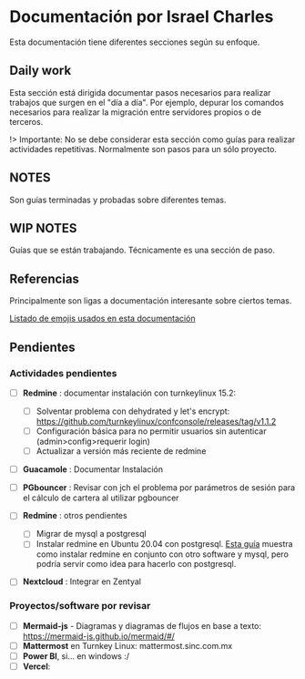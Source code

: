 Documentación por Israel Charles
================================

Esta documentación tiene diferentes secciones según su enfoque.

## Daily work

Esta sección está dirigida documentar pasos necesarios para realizar trabajos que surgen en el "día a día". Por ejemplo, depurar los comandos necesarios para realizar la migración entre servidores propios o de terceros.

!> Importante: No se debe considerar esta sección como guías para realizar actividades repetitivas. Normalmente son pasos para un sólo proyecto.

## NOTES

Son guías terminadas y probadas sobre diferentes temas.

## WIP NOTES

Guías que se están trabajando. Técnicamente es una sección de paso.

## Referencias

Principalmente son ligas a documentación interesante sobre ciertos temas.

[Listado de emojis usados en esta documentación](https://cdn.jsdelivr.net/npm/emoji@0.3.2/demo.html) 

## Pendientes

### Actividades pendientes  

- [ ] **Redmine** : documentar instalación con turnkeylinux 15.2:
	- [ ] Solventar problema con dehydrated y let's encrypt: https://github.com/turnkeylinux/confconsole/releases/tag/v1.1.2
	- [ ] Configuración básica para no permitir usuarios sin autenticar (admin>config>requerir login)
	- [ ] Actualizar a versión más reciente de redmine
- [ ] **Guacamole** : Documentar Instalación
- [ ] **PGbouncer** : Revisar con jch el problema por parámetros de sesión para el cálculo de cartera al utilizar pgbouncer
- [ ] **Redmine** : otros pendientes
	- [ ] Migrar de mysql a postgresql 
	- [ ] Instalar redmine en Ubuntu 20.04 con postgresql. [Esta guía](https://www.untrustedconnection.com/2018/01/redmine-passenger-and-nginx-on-ubuntu.html) muestra como instalar redmine en conjunto con otro software y mysql, pero podría servir como idea para hacerlo con postgresql.
- [ ] **Nextcloud** : Integrar en Zentyal


### Proyectos/software por revisar

- [ ] **Mermaid-js** - Diagramas y diagramas de flujos en base a texto: https://mermaid-js.github.io/mermaid/#/
- [ ] **Mattermost** en Turnkey Linux: mattermost.sinc.com.mx
- [ ] **Power BI**, si... en windows :/
- [ ] **Vercel**: